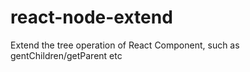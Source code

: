 # react-node-extend
Extend the tree operation of React Component, such as gentChildren/getParent etc
